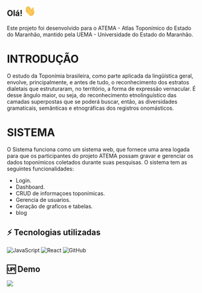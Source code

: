 ## Olá! <img src="https://raw.githubusercontent.com/victoralmeidadev/victoralmeidadev/master/wave.gif" width="30px">

Este projeto foi desenvolvido para o ATEMA - Atlas Toponímico do Estado do Maranhão, mantido pela UEMA - Universidade do Estado do Maranhão.

# INTRODUÇÃO

  O estudo da Toponímia brasileira, como parte aplicada da lingüística geral, envolve, principalmente, e antes de tudo, o reconhecimento dos estratos dialetais que estruturaram, no território, a forma de expressão vernacular. É desse ângulo maior, ou seja, do reconhecimento etnolinguístico das camadas superpostas que se poderá buscar, então, as diversidades gramaticais, semânticas e etnográficas dos registros onomásticos.
  
# SISTEMA
  O Sistema funciona como um sistema web, que fornece uma area logada para que os participantes do projeto ATEMA possam gravar e gerenciar os dados toponímicos coletados durante suas pesquisas. O sistema tem as seguintes funcionalidades:
  
  - Login.
  - Dashboard.
  - CRUD de informaçoes toponímicas.
  - Gerencia de usuarios.
  - Geração de graficos e tabelas.
  - blog

## ⚡ Tecnologias utilizadas

![JavaScript](https://img.shields.io/badge/-JavaScript-black?style=flat-square&logo=javascript)
![React](https://img.shields.io/badge/-React-black?style=flat-square&logo=react)
![GitHub](https://img.shields.io/badge/-GitHub-black?style=flat-square&logo=github)

## 🆙 Demo

<img src="https://user-images.githubusercontent.com/30902898/142771578-4ab77d5e-fd2f-4818-a930-a9a181b5a756.gif" width="850px">
